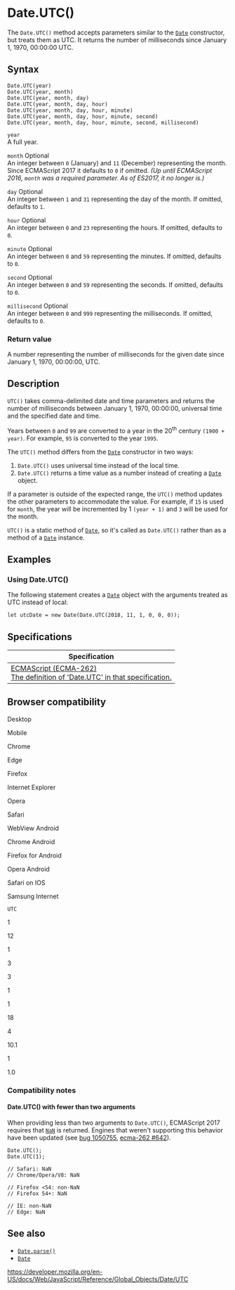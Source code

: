 # Date.UTC()

The `Date.UTC()` method accepts parameters similar to the [`Date`](../date) constructor, but treats them as UTC. It returns the number of milliseconds since January 1, 1970, 00:00:00 UTC.

## Syntax

    Date.UTC(year)
    Date.UTC(year, month)
    Date.UTC(year, month, day)
    Date.UTC(year, month, day, hour)
    Date.UTC(year, month, day, hour, minute)
    Date.UTC(year, month, day, hour, minute, second)
    Date.UTC(year, month, day, hour, minute, second, millisecond)

`year`  
A full year.

`month` <span class="badge inline optional">Optional</span>  
An integer between `0` (January) and `11` (December) representing the month. Since ECMAScript 2017 it defaults to `0` if omitted. _(Up until ECMAScript 2016, `month` was a required parameter. As of ES2017, it no longer is.)_

`day` <span class="badge inline optional">Optional</span>  
An integer between `1` and `31` representing the day of the month. If omitted, defaults to `1`.

`hour` <span class="badge inline optional">Optional</span>  
An integer between `0` and `23` representing the hours. If omitted, defaults to `0`.

`minute` <span class="badge inline optional">Optional</span>  
An integer between `0` and `59` representing the minutes. If omitted, defaults to `0`.

`second` <span class="badge inline optional">Optional</span>  
An integer between `0` and `59` representing the seconds. If omitted, defaults to `0`.

`millisecond` <span class="badge inline optional">Optional</span>  
An integer between `0` and `999` representing the milliseconds. If omitted, defaults to `0`.

### Return value

A number representing the number of milliseconds for the given date since January 1, 1970, 00:00:00, UTC.

## Description

`UTC()` takes comma-delimited date and time parameters and returns the number of milliseconds between January 1, 1970, 00:00:00, universal time and the specified date and time.

Years between `0` and `99` are converted to a year in the 20<sup>th</sup> century `(1900 + year)`. For example, `95` is converted to the year `1995`.

The `UTC()` method differs from the [`Date`](../date) constructor in two ways:

1.  `Date.UTC()` uses universal time instead of the local time.
2.  `Date.UTC()` returns a time value as a number instead of creating a [`Date`](../date) object.

If a parameter is outside of the expected range, the `UTC()` method updates the other parameters to accommodate the value. For example, if `15` is used for `month`, the year will be incremented by 1 `(year + 1)` and `3` will be used for the month.

`UTC()` is a static method of [`Date`](../date), so it's called as `Date.UTC()` rather than as a method of a [`Date`](../date) instance.

## Examples

### Using Date.UTC()

The following statement creates a [`Date`](../date) object with the arguments treated as UTC instead of local:

    let utcDate = new Date(Date.UTC(2018, 11, 1, 0, 0, 0));

## Specifications

<table><thead><tr class="header"><th>Specification</th></tr></thead><tbody><tr class="odd"><td><a href="https://tc39.es/ecma262/#sec-date.utc">ECMAScript (ECMA-262)<br />
<span class="small">The definition of 'Date.UTC' in that specification.</span></a></td></tr></tbody></table>

## Browser compatibility

Desktop

Mobile

Chrome

Edge

Firefox

Internet Explorer

Opera

Safari

WebView Android

Chrome Android

Firefox for Android

Opera Android

Safari on IOS

Samsung Internet

`UTC`

1

12

1

3

3

1

1

18

4

10.1

1

1.0

### Compatibility notes

#### Date.UTC() with fewer than two arguments

When providing less than two arguments to `Date.UTC()`, ECMAScript 2017 requires that [`NaN`](../nan) is returned. Engines that weren't supporting this behavior have been updated (see [bug 1050755](https://bugzilla.mozilla.org/show_bug.cgi?id=1050755), [ecma-262 \#642](https://github.com/tc39/ecma262/pull/642)).

    Date.UTC();
    Date.UTC(1);

    // Safari: NaN
    // Chrome/Opera/V8: NaN

    // Firefox <54: non-NaN
    // Firefox 54+: NaN

    // IE: non-NaN
    // Edge: NaN

## See also

-   [`Date.parse()`](parse)
-   [`Date`](../date)

<a href="https://developer.mozilla.org/en-US/docs/Web/JavaScript/Reference/Global_Objects/Date/UTC" class="_attribution-link">https://developer.mozilla.org/en-US/docs/Web/JavaScript/Reference/Global_Objects/Date/UTC</a>
